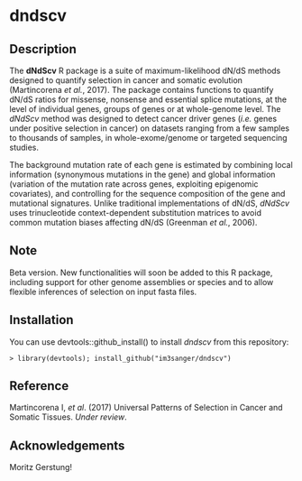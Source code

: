 dndscv
=====

Description
---
The **dNdScv** R package is a suite of maximum-likelihood dN/dS methods designed to 
	quantify selection in cancer and somatic evolution (Martincorena *et al.*, 2017). The 
	package contains functions to quantify dN/dS ratios for missense, nonsense and 
	essential splice mutations, at the level of individual genes, groups of genes or at 
	whole-genome level. The *dNdScv* method was designed to detect cancer driver genes 
	(*i.e.* genes under positive selection in cancer) on datasets ranging from a few 
	samples to thousands of samples, in whole-exome/genome or targeted sequencing studies. 
	
The background mutation rate of each gene is estimated by combining local information 
	(synonymous mutations in the gene) and global information (variation of the mutation 
	rate across genes, exploiting epigenomic covariates), and controlling for the sequence 
	composition of the gene and mutational signatures. Unlike traditional implementations 
	of dN/dS, *dNdScv* uses trinucleotide context-dependent substitution matrices to 
	avoid common mutation biases affecting dN/dS (Greenman *et al.*, 2006).

Note
----
Beta version. New functionalities will soon be added to this R package, including 
support for other genome assemblies or species and to allow flexible inferences of 
selection on input fasta files.

Installation
--------

You can use devtools::github_install() to install *dndscv* from this repository:

	> library(devtools); install_github("im3sanger/dndscv")
	
Reference
----
Martincorena I, *et al*. (2017) Universal Patterns of Selection in Cancer and Somatic Tissues. *Under review*.


Acknowledgements
--------

Moritz Gerstung!